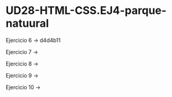 # UD28-HTML-CSS.EJ4-parque-natuural

Ejercicio 6 -> d4d4b11

Ejercicio 7 -> 

Ejercicio 8 ->

Ejercicio 9 ->

Ejercicio 10 ->
